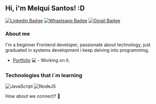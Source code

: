 ## Hi, i'm Melqui Santos! :D

[![Linkedin Badge](https://img.shields.io/badge/LinkedIn-0077B5?style=for-the-badge&logo=linkedin&logoColor=white)](https://www.linkedin.com/in/melquisedec-santos/)
[![Whastsapp Badge](https://img.shields.io/badge/WhatsApp-25D366?style=for-the-badge&logo=whatsapp&logoColor=white)](https://wa.me/5511987940323)
[![Gmail Badge](https://img.shields.io/badge/Gmail-D14836?style=for-the-badge&logo=gmail&logoColor=white)](mailto:melqsantos96@gmail.com)

### About me

I'm a beginner Frontend developer, passionate about technology, just graduated in systems development i keep delving into programming. 

- [Portfolio](https://melqui.vercel.app) 💻 - Working on it.

### Technologies that i´m learning
![JavaScript](https://img.shields.io/badge/javascript-%23323330.svg?style=for-the-badge&logo=javascript&logoColor=%23F7DF1E)
![NodeJS](https://img.shields.io/badge/node.js-6DA55F?style=for-the-badge&logo=node.js&logoColor=white)

How about we connect? 🤝

